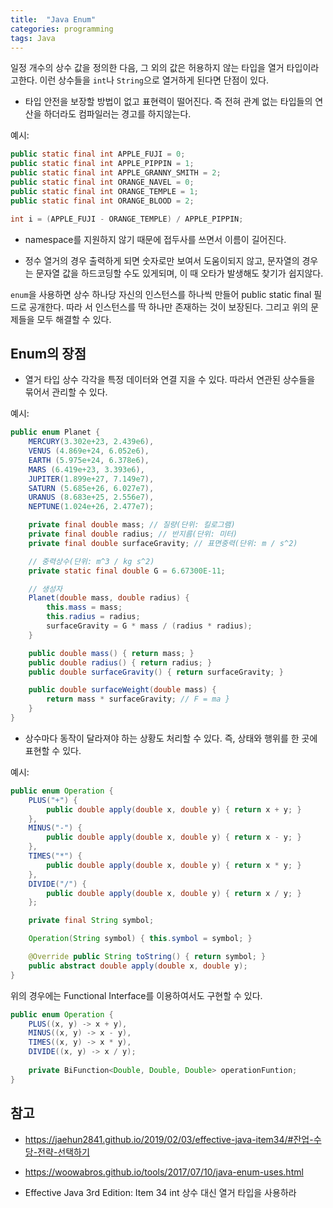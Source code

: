 ```yaml
---
title:  "Java Enum"
categories: programming
tags: Java
---
```


일정 개수의 상수 값을 정의한 다음, 그 외의 값은 허용하지 않는 타입을 열거 타입이라고한다. 이런 상수들을 `int`나 `String`으로 열거하게 된다면 단점이 있다.

- 타입 안전을 보장할 방법이 없고 표현력이 떨어진다. 즉 전혀 관계 없는 타입들의 연산을 하더라도 컴파일러는 경고를 하지않는다.

예시:

```java
public static final int APPLE_FUJI = 0; 
public static final int APPLE_PIPPIN = 1; 
public static final int APPLE_GRANNY_SMITH = 2;
public static final int ORANGE_NAVEL = 0; 
public static final int ORANGE_TEMPLE = 1; 
public static final int ORANGE_BLOOD = 2;

int i = (APPLE_FUJI - ORANGE_TEMPLE) / APPLE_PIPPIN;
```

- namespace를 지원하지 않기 때문에 접두사를 쓰면서 이름이 길어진다.

- 정수 열거의 경우 출력하게 되면 숫자로만 보여서 도움이되지 않고, 문자열의 경우는 문자열 값을 하드코딩할 수도 있게되며, 이 때 오타가 발생해도 찾기가 쉽지않다.

`enum`을 사용하면 상수 하나당 자신의 인스턴스를 하나씩 만들어 public static final 필드로 공개한다. 따라 서 인스턴스를 딱 하나만 존재하는 것이 보장된다. 그리고 위의 문제들을 모두 해결할 수 있다.

## Enum의 장점

- 열거 타입 상수 각각을 특정 데이터와 연결 지을 수 있다. 따라서 연관된 상수들을 묶어서 관리할 수 있다.

예시:

```java
public enum Planet { 
    MERCURY(3.302e+23, 2.439e6),
    VENUS (4.869e+24, 6.052e6), 
    EARTH (5.975e+24, 6.378e6), 
    MARS (6.419e+23, 3.393e6), 
    JUPITER(1.899e+27, 7.149e7), 
    SATURN (5.685e+26, 6.027e7), 
    URANUS (8.683e+25, 2.556e7), 
    NEPTUNE(1.024e+26, 2.477e7);

    private final double mass; // 질량(단위: 킬로그램)
    private final double radius; // 반지름(단위: 미터)
    private final double surfaceGravity; // 표면중력(단위: m / s^2)

    // 중력상수(단위: m^3 / kg s^2)
    private static final double G = 6.67300E-11;

    // 생성자
    Planet(double mass, double radius) {
        this.mass = mass;
        this.radius = radius;
        surfaceGravity = G * mass / (radius * radius);
    }

    public double mass() { return mass; }
    public double radius() { return radius; }
    public double surfaceGravity() { return surfaceGravity; }

    public double surfaceWeight(double mass) {
        return mass * surfaceGravity; // F = ma }
    }
}
```

- 상수마다 동작이 달라져야 하는 상황도 처리할 수 있다. 즉, 상태와 행위를 한 곳에 표현할 수 있다.

예시:

```java
public enum Operation { 
    PLUS("+") {
        public double apply(double x, double y) { return x + y; } 
    },
    MINUS("-") {
        public double apply(double x, double y) { return x - y; } 
    },
    TIMES("*") {
        public double apply(double x, double y) { return x * y; } 
    },
    DIVIDE("/") {
        public double apply(double x, double y) { return x / y; } 
    };

    private final String symbol;

    Operation(String symbol) { this.symbol = symbol; }

    @Override public String toString() { return symbol; }
    public abstract double apply(double x, double y); 
}
```

위의 경우에는 Functional Interface를 이용하여서도 구현할 수 있다.

```java
public enum Operation {
    PLUS((x, y) -> x + y),
    MINUS((x, y) -> x - y),
    TIMES((x, y) -> x * y),
    DIVIDE((x, y) -> x / y);
    
    private BiFunction<Double, Double, Double> operationFuntion;   
}
```

## 참고

- <https://jaehun2841.github.io/2019/02/03/effective-java-item34/#잔업-수당-전략-선택하기>

- <https://woowabros.github.io/tools/2017/07/10/java-enum-uses.html>

- Effective Java 3rd Edition: Item 34 int 상수 대신 열거 타입을 사용하라